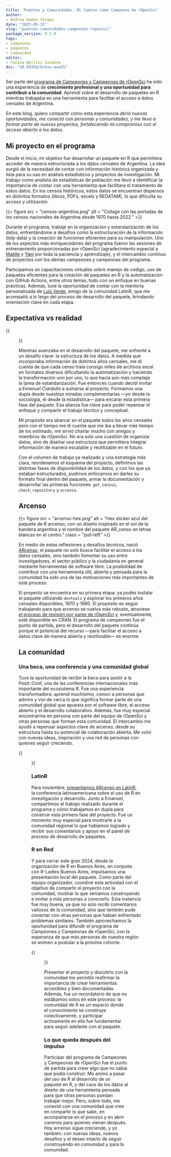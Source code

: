```yaml
---
title: 'Puentes y Comunidades. Mi Camino como Campeona de rOpenSci'
author: 
- Andrea Gomez Vargas
date: "2025-05-15"
slug: "puentes-comunidades-campeones-ropensci"
package_version: 0.1.0
tags:
- campeones
- paquetes
- comunidad
editor: 
- Yanina Bellini Saibene
doi: "10.59350/6ckxv-axw35"
---
```


Ser parte del [programa de Campeones y Campeonas de rOpenSci](https://champions-program.ropensci.org) ha sido una experiencia de **crecimiento profesional y una oportunidad para contribuir a la comunidad**. Aprendí sobre el desarrollo de paquetes en R mientras trabajaba en una herramienta para facilitar el acceso a datos censales de Argentina.

En este blog, quiero compartir cómo esta experiencia _abrió nuevas oportunidades, me conectó con personas y comunidades, y me llevó a formar parte de nuevos proyectos, fortaleciendo mi compromiso con el acceso abierto a los datos_.

## Mi proyecto en el programa

Desde el inicio, mi objetivo fue desarrollar un paquete en R que permitiera acceder de manera estructurada a los datos censales de Argentina. La idea surgió de la necesidad de contar con información histórica organizada y lista para su uso en análisis estadísticos y proyectos de investigación. Mi trabajo como analista de estadísticas de población me llevó a identificar la importancia de contar con una herramienta que facilitara el tratamiento de estos datos. En los censos históricos, estos datos se encuentran dispersos en distintos formatos (libros, PDFs, excels y REDATAM), lo que dificulta su acceso y utilización.

{{< figure src = "censos-argentina.png" alt = "Collage con las portadas de los censos nacionales de Argentina desde 1970 hasta 2022." >}}

Durante el programa, trabajé en la organización y estandarización de los datos, enfrentándome a desafíos como la estructuración de la información (tidy data) y la creación de funciones eficientes para su manipulación. Uno de los aspectos más enriquecedores del programa fueron las sesiones de entrenamiento proporcionadas por rOpenSci (agradecimiento especial a [Maëlle](/es/author/maëlle-salmon/) y [Yani](/author/yanina-bellini-saibene/) por toda la paciencia y aprendizaje), y el intercambio continuo de proyectos con los demás campeones y campeonas del programa. 

Participamos en capacitaciones virtuales sobre manejo de código, uso de paquetes eficientes para la creación de paquetes en R y la automatización con GitHub Actions, entre otros temas, todo con un enfoque en buenas prácticas. Además, tuve la oportunidad de contar con la mentoría personalizada de [Luis Verde](/author/luis-verde-arregoitia/), amigo de la comunidad LatinR, que me acompañó a lo largo del proceso de desarrollo del paquete, brindando orientación clave en cada etapa.

## Expectativa vs realidad 


{{<figure src = "codehero.png" alt = "Ilustración de una persona con una capa que dice 'code hero', diciendo '¡Estoy haciendo algo completamente sola!' mientras vuela con una laptop. Debajo hay una red de contención sostenida por personas con carteles que dicen 'apoyo' y 'comunidad'. También hay globos aerostáticos que ayudan a sostenerla, con etiquetas como 'docentes', 'blogueras', 'amigxs', 'desarrolladorxs' y 'contribuyentes'." class = "pull-right" caption = "Ilustración de [Allison Horst](https://www.allisonhorst.com/)">}}

Mientras avanzaba en el desarrollo del paquete, me enfrenté a un desafío clave: la estructura de los datos. A medida que incorporaba información de distintos años censales, me di cuenta de que cada censo traía consigo miles de archivos excel en formatos diversos dificultando la automatización y haciendo la transformación uno por uno, lo que hacía aún más compleja la tarea de estandarización. 
Fue entonces cuando decidí invitar a _Emanuel Ciardullo_ a sumarse al proyecto. Formamos una dupla desde nuestras miradas complementarias —yo desde la sociología, él desde la estadística— para encarar esta primera fase del paquete. Esa alianza fue clave para poder repensar el enfoque y compartir el trabajo técnico y conceptual.

Mi propósito era abarcar en el paquete todos los años censales pero con el tiempo me di cuenta que me iba a llevar más tiempo de los estimado, me sirvió charlar mucho con amigos y miembros de rOpenSci.  No era solo una cuestión de organizar datos, sino de diseñar una estructura que permitiera integrar información de manera escalable y reutilizable en el futuro.

Con el volumen de trabajo ya realizado y una estrategia más clara, reordenamos el esquema del proyecto, definimos las distintas fases de disponibilidad de los datos, y con los que ya estaban estructurados, pudimos enfocarnos en darles su formato final dentro del paquete, armar la documentación y desarrollar las primeras funciones: `get_census`, `check_repository` y `arcenso`. 


## Arcenso 


{{< figure src = "arcenso-hex.png" alt = "Hex sticker azul del paquete de R arcenso, con un diseño inspirado en el sol de la bandera argentina y el nombre del paquete AR_censo en letras blancas en el centro." class = "pull-left" >}}

En medio de estas reflexiones y desafíos técnicos, nació [ARcenso](https://soyandrea.github.io/arcenso/), el paquete no solo busca facilitar el acceso a los datos censales, sino también fomentar su uso entre investigadores, el sector público y la ciudadanía en general mediante herramientas de software libre. La posibilidad de contribuir con una herramienta útil, abierta y pensada para la comunidad ha sido una de las motivaciones más importantes de este proceso. 

El proyecto se encuentra en su primera etapa: ya podés instalar el paquete utilizando `devtools` y explorar los primeros años censales disponibles, 1970 y 1980. El propósito es seguir trabajando para que arcenso se vuelva más robusto, atraviese [el proceso de revisión por pares de rOpenSci](/es/software-review/) y, eventualmente, esté disponible en CRAN. El programa de campeones fue el punto de partida, pero el desarrollo del paquete continúa porque el potencial del recurso —para facilitar el acceso a datos clave de manera abierta y reutilizable— es enorme.

## La comunidad 

### Una beca, una conferencia y una comunidad global

Tuve la oportunidad de recibir la beca para asistir a la Posit::Conf, una de las conferencias internacionales más importante del ecosistema R. Fue una experiencia transformadora: aprendí muchísimo, conocí a personas que admiro y viví de cerca lo que significa formar parte de una comunidad global que apuesta por el software libre, el acceso abierto y el desarrollo colaborativo. Además, fue muy especial encontrarme en persona con parte del equipo de rOpenSci y otras personas que forman esta comunidad. El intercambio me ayudó a repensar aspectos clave de arcenso, desde su estructura hasta su potencial de colaboración abierta. Me volví con nuevas ideas, inspiración y una red de personas con quienes seguir creciendo.

{{<figure src = "comunidades.png" alt = "Collage con dos imágenes: a la izquierda, grupo de campeones rOpenSci en la posit::conf de izquierda a derecha: Luis Verde, Andrea Gomez, Sunny Tseng y Francisco Cardozo; a la derecha, una fotografía de la pantalla durante la presentación del paquete arcenso en LatinR.">}}

### LatinR

Para noviembre, [presentamos ARcenso en LatinR](https://youtu.be/YYfyBrQhMQc?si=lQZMormzo83ImToS), la conferencia latinoamericana sobre el uso de R en investigación y desarrollo. Junto a Emanuel, compartimos el trabajo realizado durante el programa y cómo trabajamos en dupla para construir esta primera fase del proyecto. Fue un momento muy especial para mostrarle a la comunidad regional lo que habíamos logrado y recibir sus comentarios y apoyo en el panel de proceso de desarrollo de paquetes.


### R en Red

Y para cerrar este gran 2024, desde la organización de R en Buenos Aires, en conjunto con R-Ladies Buenos Aires, impulsamos una presentación local del paquete. Como parte del equipo organizador, coordiné esta actividad con el objetivo de compartir el proyecto con la comunidad, mostrar lo que veníamos construyendo e invitar a más personas a conocerlo. Esta instancia fue muy buena, ya que no solo recibí comentarios valiosos de la comunidad, sino que también pude conectar con otras personas que habían enfrentado problemas similares. También aprovechamos la oportunidad para difundir el programa de Campeones y Campeonas de rOpenSci, con la esperanza de que más personas de nuestra región se animen a postular a la próxima cohorte.

{{<figure src = "arcenso-meet.png" alt = "Collage de tres momentos del evento ARcenso, Oportunidades y Comunidad: a la izquierda, foto grupal de personas asistentes al evento; en el centro, Andrea presentando y señalando en la pantalla las funciones principales del paquete arcenso; a la derecha, Andrea y Emanuel exponiendo sobre cómo organizaron el trabajo, frente a los asistentes del meetup.">}}

Presentar el proyecto y discutirlo con la comunidad me permitió reafirmar la importancia de crear herramientas accesibles y bien documentadas. Además, fue un recordatorio de que no estábamos solos en este proceso: la comunidad de R es un espacio donde el conocimiento se construye colectivamente, y participar activamente en ella fue fundamental para seguir adelante con el paquete.


### Lo que queda después del impulso

Participar del programa de Campeones y Campeonas de rOpenSci fue el punto de partida para crear algo que no sabía que podía construir. Me animó a pasar del uso de R al desarrollo de un paquete en R, y del caos de los datos al diseño de una herramienta pensada para que otras personas puedan trabajar mejor. Pero, sobre todo, me conectó con una comunidad que cree en compartir lo que sabe, en acompañarse en el proceso y en abrir caminos para quienes vienen después. Hoy arcenso sigue creciendo, y yo también: con nuevas ideas, nuevos desafíos y el deseo intacto de seguir construyendo en comunidad y para la comunidad.
